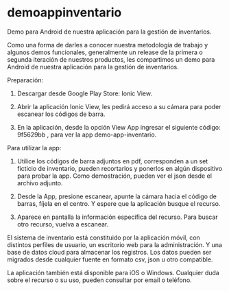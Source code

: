 # demoappinventario

Demo para Android de nuestra aplicación para la gestión de inventarios.

Como una forma de darles a conocer nuestra metodología de trabajo y algunos demos funcionales,
generalmente un release de la primera o segunda iteración de nuestros productos,
les compartimos un demo para Android de nuestra aplicación para la gestión de inventarios.
 
Preparación:
 
1. Descargar desde Google Play Store: Ionic View.
 
2. Abrir la aplicación Ionic View, les pedirá acceso a su cámara para poder escanear los códigos de barra.
 
3. En la aplicación, desde la opción View App ingresar el siguiente código: 9f5629bb  ,
para ver la app demo-app-inventario.
 
 
Para utilizar la app:
 
1. Utilice los códigos de barra adjuntos en pdf, corresponden a un set ficticio de inventario,
pueden recortarlos y ponerlos en algún dispositivo para probar la app. Como demostración,
pueden ver el json desde el archivo adjunto.
 
2. Desde la App, presione escanear, apunte la cámara hacia el código de barras, fíjela en el centro. 
Y espere que la aplicación busque el recurso.
 
3. Aparece en pantalla la información específica del recurso. Para buscar otro recurso, vuelva a escanear.
 
 
El sistema de inventario está constituido por la aplicación móvil, con distintos perfiles de usuario,
un escritorio web para la administración. Y una base de datos cloud para almacenar los registros.
Los datos pueden ser migrados desde cualquier fuente en formato csv, json u otro compatible. 
 
La aplicación también está disponible para iOS o Windows. Cualquier duda sobre el recurso o su uso,
pueden consultar por email o teléfono.

